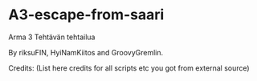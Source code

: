 # A3-escape-from-saari
Arma 3 Tehtävän tehtailua



By riksuFIN, HyiNamKiitos and GroovyGremlin.



Credits:
(List here credits for all scripts etc you got from external source)

